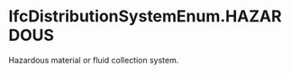 IfcDistributionSystemEnum.HAZARDOUS
===================================
Hazardous material or fluid collection system.


